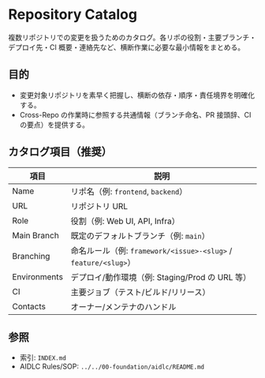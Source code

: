 # Repository Catalog

複数リポジトリでの変更を扱うためのカタログ。各リポの役割・主要ブランチ・デプロイ先・CI 概要・連絡先など、横断作業に必要な最小情報をまとめる。

## 目的
- 変更対象リポジトリを素早く把握し、横断の依存・順序・責任境界を明確化する。
- Cross-Repo の作業時に参照する共通情報（ブランチ命名、PR 接頭辞、CI の要点）を提供する。

## カタログ項目（推奨）
| 項目 | 説明 |
|------|------|
| Name | リポ名（例: `frontend`, `backend`） |
| URL | リポジトリ URL |
| Role | 役割（例: Web UI, API, Infra） |
| Main Branch | 既定のデフォルトブランチ（例: `main`） |
| Branching | 命名ルール（例: `framework/<issue>-<slug>` / `feature/<slug>`） |
| Environments | デプロイ/動作環境（例: Staging/Prod の URL 等） |
| CI | 主要ジョブ（テスト/ビルド/リリース） |
| Contacts | オーナー/メンテナのハンドル |

## 参照
- 索引: `INDEX.md`
- AIDLC Rules/SOP: `../../00-foundation/aidlc/README.md`

